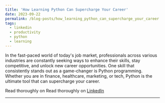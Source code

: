 ```yaml
---
title: 'How Learning Python Can Supercharge Your Career'
date: 2023-09-22
permalink: /blog-posts/how_learning_python_can_supercharge_your_career
tags:
  - linkedin
  - productivity
  - python
  - learning
---
```


In the fast-paced world of today's job market, professionals across various industries are constantly seeking ways to enhance their skills, stay competitive, and unlock new career opportunities. 
One skill that consistently stands out as a game-changer is Python programming. Whether you are in finance, healthcare, marketing, or tech, Python is the ultimate tool that can supercharge your career.

Read thoroughly on Read thoroughly on <a href="https://www.linkedin.com/pulse/how-learning-python-can-supercharge-your-career-zain-ramzan/?trackingId=ALjBIOYmSPa0T7UQZI2BnA%3D%3D" target="_blank">LinkedIn</a>
 
------
